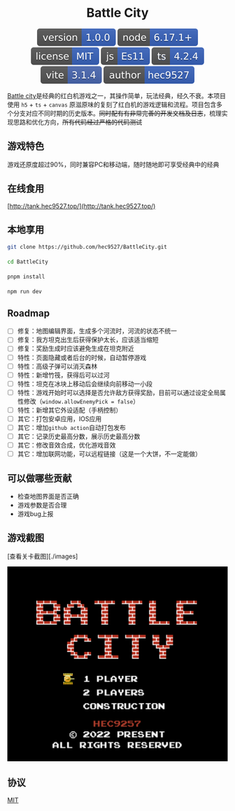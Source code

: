 <div style="text-align:center;" align="center">

# Battle City

<!-- https://shields.io/ -->

![version](./svg/version-1.0.0-3963bc.svg)
![node version](./svg/node-6.17.1+-3963bc.svg)
![License](./svg/license-MIT-3963bc.svg)
![javascript](./svg/js-Es11-3963bc.svg)
![typescript](./svg/ts-4.2.4-3963bc.svg)
![vite](./svg/vite-3.1.4.4-%234968b1.svg)
![author](./svg/author-hec9527-3963bc.svg)

</div>

[Battle city](https://github.com/hec9527/BattleCity)是经典的红白机游戏之一，其操作简单，玩法经典，经久不衰。本项目使用 `h5` + `ts` + `canvas` 原滋原味的复刻了红白机的游戏逻辑和流程。项目包含多个分支对应不同时期的历史版本。~~同时配有有非常完善的开发文档及日志~~，梳理实现思路和优化方向，~~所有代码经过严格的代码测试~~

## 游戏特色

游戏还原度超过90%，同时兼容PC和移动端，随时随地即可享受经典中的经典

## 在线食用

[http://tank.hec9527.top/](http://tank.hec9527.top/)

## 本地享用

```zsh
git clone https://github.com/hec9527/BattleCity.git

cd BattleCity

pnpm install

npm run dev
```

## Roadmap


- [ ] 修复：地图编辑界面，生成多个河流时，河流的状态不统一
- [ ] 修复：我方坦克出生后获得保护太长，应该适当缩短
- [ ] 修复：奖励生成时应该避免生成在坦克附近
- [ ] 特性：页面隐藏或者后台的时候，自动暂停游戏
- [ ] 特性：高级子弹可以消灭森林
- [ ] 特性：新增竹筏，获得后可以过河
- [ ] 特性：坦克在冰块上移动后会继续向前移动一小段
- [ ] 特性：游戏开始时可以选择是否允许敌方获得奖励，目前可以通过设定全局属性修改（`window.allowEnemyPick = false`）
- [ ] 特性：新增其它外设适配（手柄控制）
- [ ] 其它：打包安卓应用，IOS应用
- [ ] 其它：增加`github action`自动打包发布
- [ ] 其它：记录历史最高分数，展示历史最高分数
- [ ] 其它：修改音效合成，优化游戏音效
- [ ] 其它：增加联网功能，可以远程链接（这是一个大饼，不一定能做）

## 可以做哪些贡献

- 检查地图界面是否正确
- 游戏参数是否合理
- 游戏bug上报

## 游戏截图

[查看关卡截图][./images]

![](images/win_start.png)

## 协议

[MIT](./LICENSE)
